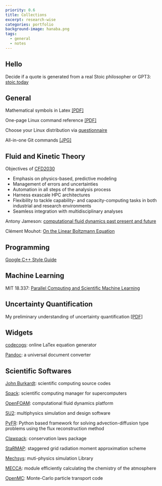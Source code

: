 ```yaml
---
priority: 0.6
title: Collections
excerpt: research-wise
categories: portfolio
background-image: hanaba.png
tags:
  - general
  - notes
---
```


## Hello

Decide if a quote is generated from a real Stoic philosopher or GPT3: [stoic.today](https://www.stoic.today/)

## General

Mathematical symbols in Latex [[PDF]](https://tbxiao.github.io/documents//latex-math.pdf)

One-page Linux command reference [[PDF]](https://files.fosswire.com/2007/08/fwunixref.pdf)

Choose your Linux distribution via [questionnaire](https://distrochooser.de/en/)

All-in-one Git commands [[JPG]](https://tbxiao.github.io/img//git.jpg)

## Fluid and Kinetic Theory

Objectives of [CFD2030](http://www.cfd2030.com/index.html)

- Emphasis on physics-based, predictive modeling 
- Management of errors and uncertainties
- Automation in all steps of the analysis process
- Harness exascale HPC architectures
- Flexibility to tackle capability- and capacity-computing tasks in both industrial and research environments
- Seamless integration with multidisciplinary analyses

Antony Jameson: [computational fluid dynamics past present and future](https://tbxiao.github.io/documents//jameson-cfd.pdf)

Clément Mouhot: [On the Linear Boltzmann Equation](https://cmouhot.files.wordpress.com/2010/01/chapter4.pdf)

## Programming

[Google C++ Style Guide](https://google.github.io/styleguide/cppguide.html)

## Machine Learning

MIT 18.337: [Parallel Computing and Scientific Machine Learning](https://mitmath.github.io/18337/)

## Uncertainty Quantification

My preliminary understanding of uncertainty quantification [[PDF]](https://tbxiao.github.io/documents//understand-uq.pdf)

## Widgets

[codecogs](https://www.codecogs.com/latex/eqneditor.php): online LaTex equation generator

[Pandoc](https://pandoc.org/index.html): a universal document converter

## Scientific Softwares

[John Burkardt](https://people.sc.fsu.edu/~jburkardt/): scientific computing source codes

[Spack](https://spack.io/): scientific computing manager for supercomputers

[OpenFOAM](https://openfoam.org/): computational fluid dynamics platform

[SU2](https://su2code.github.io/): multiphysics simulation and design software

[PyFR](http://www.pyfr.org/): Python based framework for solving advection-diffusion type problems using the flux reconstruction method

[Clawpack](https://www.clawpack.org/): conservation laws package

[StaRMAP](https://www.math.temple.edu/~seibold/research/starmap/): staggered grid radiation moment approximation scheme

[Mechsys](http://mechsys.nongnu.org): muti-physics simulation Library

[MECCA](http://www.rolf-sander.net/messy/mecca/): module efficiently calculating the chemistry of the atmosphere

[OpenMC](http://web.mit.edu/smharper/www/): Monte-Carlo particle transport code

